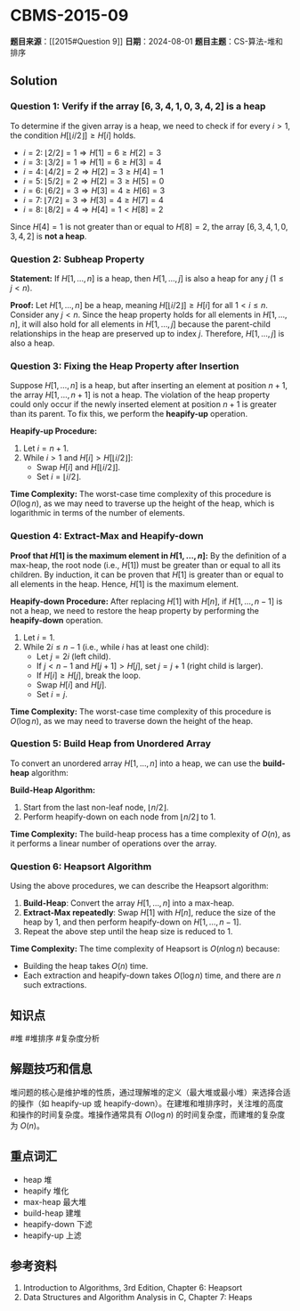 # CBMS-2015-09

**题目来源**：[[2015#Question 9]]
**日期**：2024-08-01
**题目主题**：CS-算法-堆和排序

## Solution

### Question 1: Verify if the array $[6, 3, 4, 1, 0, 3, 4, 2]$ is a heap

To determine if the given array is a heap, we need to check if for every $i > 1$, the condition $H[\lfloor i/2 \rfloor] \geq H[i]$ holds.

- $i = 2$: $\lfloor 2/2 \rfloor = 1 \Rightarrow H[1] = 6 \geq H[2] = 3$
- $i = 3$: $\lfloor 3/2 \rfloor = 1 \Rightarrow H[1] = 6 \geq H[3] = 4$
- $i = 4$: $\lfloor 4/2 \rfloor = 2 \Rightarrow H[2] = 3 \geq H[4] = 1$
- $i = 5$: $\lfloor 5/2 \rfloor = 2 \Rightarrow H[2] = 3 \geq H[5] = 0$
- $i = 6$: $\lfloor 6/2 \rfloor = 3 \Rightarrow H[3] = 4 \geq H[6] = 3$
- $i = 7$: $\lfloor 7/2 \rfloor = 3 \Rightarrow H[3] = 4 \geq H[7] = 4$
- $i = 8$: $\lfloor 8/2 \rfloor = 4 \Rightarrow H[4] = 1 < H[8] = 2$

Since $H[4] = 1$ is not greater than or equal to $H[8] = 2$, the array $[6, 3, 4, 1, 0, 3, 4, 2]$ is **not a heap**.

### Question 2: Subheap Property

**Statement:** If $H[1, \ldots, n]$ is a heap, then $H[1, \ldots, j]$ is also a heap for any $j$ $(1 \leq j < n)$.

**Proof:**
Let $H[1, \ldots, n]$ be a heap, meaning $H[\lfloor i/2 \rfloor] \geq H[i]$ for all $1 < i \leq n$. Consider any $j < n$. Since the heap property holds for all elements in $H[1, \ldots, n]$, it will also hold for all elements in $H[1, \ldots, j]$ because the parent-child relationships in the heap are preserved up to index $j$. Therefore, $H[1, \ldots, j]$ is also a heap.

### Question 3: Fixing the Heap Property after Insertion

Suppose $H[1, \ldots, n]$ is a heap, but after inserting an element at position $n+1$, the array $H[1, \ldots, n+1]$ is not a heap. The violation of the heap property could only occur if the newly inserted element at position $n+1$ is greater than its parent. To fix this, we perform the **heapify-up** operation.

**Heapify-up Procedure:**
1. Let $i = n+1$.
2. While $i > 1$ and $H[i] > H[\lfloor i/2 \rfloor]$:
   - Swap $H[i]$ and $H[\lfloor i/2 \rfloor]$.
   - Set $i = \lfloor i/2 \rfloor$.

**Time Complexity:** The worst-case time complexity of this procedure is $O(\log n)$, as we may need to traverse up the height of the heap, which is logarithmic in terms of the number of elements.

### Question 4: Extract-Max and Heapify-down

**Proof that $H[1]$ is the maximum element in $H[1, \ldots, n]$:**
By the definition of a max-heap, the root node (i.e., $H[1]$) must be greater than or equal to all its children. By induction, it can be proven that $H[1]$ is greater than or equal to all elements in the heap. Hence, $H[1]$ is the maximum element.

**Heapify-down Procedure:**
After replacing $H[1]$ with $H[n]$, if $H[1, \ldots, n-1]$ is not a heap, we need to restore the heap property by performing the **heapify-down** operation.

1. Let $i = 1$.
2. While $2i \leq n-1$ (i.e., while $i$ has at least one child):
   - Let $j = 2i$ (left child).
   - If $j < n-1$ and $H[j+1] > H[j]$, set $j = j+1$ (right child is larger).
   - If $H[i] \geq H[j]$, break the loop.
   - Swap $H[i]$ and $H[j]$.
   - Set $i = j$.

**Time Complexity:** The worst-case time complexity of this procedure is $O(\log n)$, as we may need to traverse down the height of the heap.

### Question 5: Build Heap from Unordered Array

To convert an unordered array $H[1, \ldots, n]$ into a heap, we can use the **build-heap** algorithm:

**Build-Heap Algorithm:**
1. Start from the last non-leaf node, $\lfloor n/2 \rfloor$.
2. Perform heapify-down on each node from $\lfloor n/2 \rfloor$ to 1.

**Time Complexity:** The build-heap process has a time complexity of $O(n)$, as it performs a linear number of operations over the array.

### Question 6: Heapsort Algorithm

Using the above procedures, we can describe the Heapsort algorithm:

1. **Build-Heap**: Convert the array $H[1, \ldots, n]$ into a max-heap.
2. **Extract-Max repeatedly**: Swap $H[1]$ with $H[n]$, reduce the size of the heap by 1, and then perform heapify-down on $H[1, \ldots, n-1]$.
3. Repeat the above step until the heap size is reduced to 1.

**Time Complexity:** The time complexity of Heapsort is $O(n \log n)$ because:
- Building the heap takes $O(n)$ time.
- Each extraction and heapify-down takes $O(\log n)$ time, and there are $n$ such extractions.

## 知识点

#堆 #堆排序 #复杂度分析

## 解题技巧和信息

堆问题的核心是维护堆的性质，通过理解堆的定义（最大堆或最小堆）来选择合适的操作（如 heapify-up 或 heapify-down）。在建堆和堆排序时，关注堆的高度和操作的时间复杂度。堆操作通常具有 $O(\log n)$ 的时间复杂度，而建堆的复杂度为 $O(n)$。

## 重点词汇

- heap 堆
- heapify 堆化
- max-heap 最大堆
- build-heap 建堆
- heapify-down 下滤
- heapify-up 上滤

## 参考资料

1. Introduction to Algorithms, 3rd Edition, Chapter 6: Heapsort
2. Data Structures and Algorithm Analysis in C, Chapter 7: Heaps
